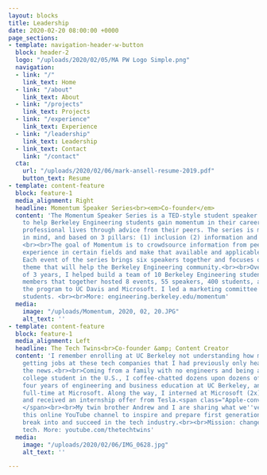 ```yaml
---
layout: blocks
title: Leadership
date: 2020-02-20 08:00:00 +0000
page_sections:
- template: navigation-header-w-button
  block: header-2
  logo: "/uploads/2020/02/05/MA PW Logo Simple.png"
  navigation:
  - link: "/"
    link_text: Home
  - link: "/about"
    link_text: About
  - link: "/projects"
    link_text: Projects
  - link: "/experience"
    link_text: Experience
  - link: "/leadership"
    link_text: Leadership
  - link_text: Contact
    link: "/contact"
  cta:
    url: "/uploads/2020/02/06/mark-ansell-resume-2019.pdf"
    button_text: Resume
- template: content-feature
  block: feature-1
  media_alignment: Right
  headline: Momentum Speaker Series<br><em>Co-founder</em>
  content: 'The Momentum Speaker Series is a TED-style student speaker series designed
    to help Berkeley Engineering students gain momentum in their career searches and
    professional lives through advice from their peers. The series is made with students
    in mind, and based on 3 pillars: (1) inclusion (2) information and (3) relatability.
    <br><br>The goal of Momentum is to crowdsource information from peers who have
    experience in certain fields and make that available and applicable to other students.
    Each event of the series brings six speakers together and focuses on a common
    theme that will help the Berkeley Engineering community.<br><br>Over the course
    of 3 years, I helped build a team of 10 Berkeley Engineering students and staff
    members that together hosted 8 events, 55 speakers, 400 students, and expanded
    the program to UC Davis and Microsoft. I led a marketing committee of 3 engineering
    students. <br><br>More: engineering.berkeley.edu/momentum'
  media:
    image: "/uploads/Momentum, 2020, 02, 20.JPG"
    alt_text: ''
- template: content-feature
  block: feature-1
  media_alignment: Left
  headline: The Tech Twins<br>Co-founder &amp; Content Creator
  content: 'I remember enrolling at UC Berkeley not understanding how my peers were
    getting jobs at these tech companies that I had previously only heard about in
    the news.<br><br>Coming from a family with no engineers and being a first-generation
    college student in the U.S., I coffee-chatted dozens upon dozens of people, completed
    four years of engineering and business education at UC Berkeley, and am now working
    full-time at Microsoft. Along the way, I interned at Microsoft (2x), Apple (1x),
    and received an internship offer from Tesla.<span class="Apple-converted-space">
    </span><br><br>My twin brother Andrew and I are sharing what we''ve learned through
    this online YouTube channel to inspire and prepare first generation students to
    break into and succeed in the tech industry.<br><br>Mission: change lives through
    tech. More: youtube.com/thetechtwins'
  media:
    image: "/uploads/2020/02/06/IMG_0628.jpg"
    alt_text: ''

---
```

